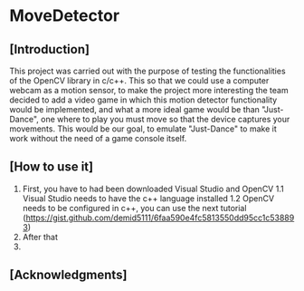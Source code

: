 # MoveDetector
## [Introduction]
This project was carried out with the purpose of testing the functionalities of the OpenCV library in c/c++. This so that we could use a computer webcam as a motion sensor, to make the project more interesting the team decided to add a video game in which this motion detector functionality would be implemented, and what a more ideal game would be than "Just-Dance", one where to play you must move so that the device captures your movements. This would be our goal, to emulate "Just-Dance" to make it work without the need of a game console itself.
## [How to use it]
1. First, you have to had been downloaded Visual Studio and OpenCV
   1.1 Visual Studio needs to have the c++ language installed
   1.2 OpenCV needs to be configured in c++, you can use the next tutorial (https://gist.github.com/demid5111/6faa590e4fc5813550dd95cc1c538893)
3. After that
4. 
## [Acknowledgments]
